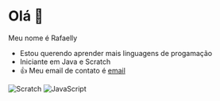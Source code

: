 # Olá 👋
 Meu nome é Rafaelly  
- Estou querendo aprender mais linguagens de progamação
- Iniciante em Java e Scratch
- 👍 Meu email de contato é [email](rafaelly.cipriano@escola.pr.gov.br)

![Scratch](https://img.shields.io/badge/Scratch-4D97FF?style=for-the-badge&logo=Scratch&logoColor=white)
![JavaScript](https://img.shields.io/badge/JavaScript-323330?style=for-the-badge&logo=javascript&logoColor=F7DF1E
)
